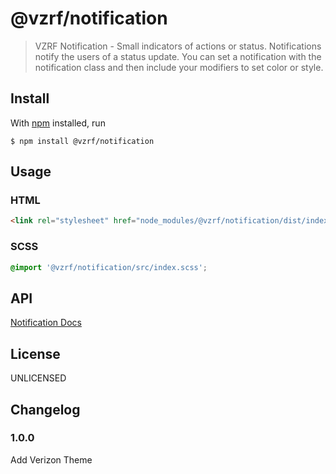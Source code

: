 # @vzrf/notification

> VZRF Notification - Small indicators of actions or status. Notifications notify the users of a status update. You can set a notification with the notification class and then include your modifiers to set color or style.

## Install

With [npm](https://npmjs.org/) installed, run

```
$ npm install @vzrf/notification
```

## Usage

### HTML
```html
<link rel="stylesheet" href="node_modules/@vzrf/notification/dist/index.css">
```

### SCSS
```scss
@import '@vzrf/notification/src/index.scss';
```

## API
[Notification Docs](https://vzrf-docs.cfappsawsnpeast.ebiz.verizon.com/ui-elements/notification)

## License
UNLICENSED

## Changelog

### 1.0.0
Add Verizon Theme
